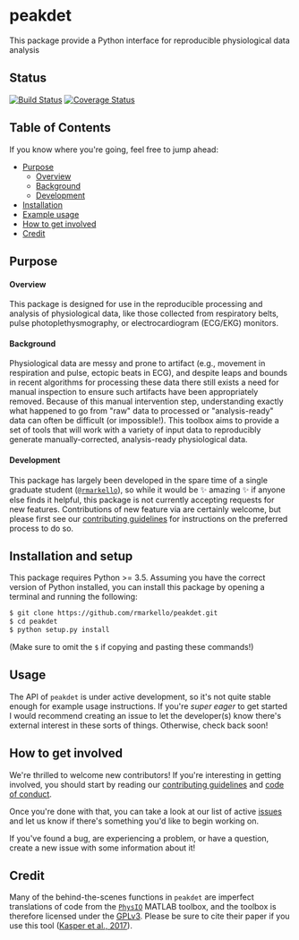 # peakdet
This package provide a Python interface for reproducible physiological data analysis

## Status
[![Build Status](https://travis-ci.org/rmarkello/peakdet.svg?branch=master)](https://travis-ci.org/rmarkello/peakdet)
[![Coverage Status](https://coveralls.io/repos/github/rmarkello/peakdet/badge.svg?branch=master)](https://coveralls.io/github/rmarkello/peakdet?branch=master)

## Table of Contents
If you know where you're going, feel free to jump ahead:
* [Purpose](#purpose)
    * [Overview](#overview)
    * [Background](#background)
    * [Development](#development)
* [Installation](#installation-and-setup)
* [Example usage](#usage)
* [How to get involved](#how-to-get-involved)
* [Credit](#credit)

## Purpose
#### Overview
This package is designed for use in the reproducible processing and analysis of physiological data, like those collected from respiratory belts, pulse photoplethysmography, or electrocardiogram (ECG/EKG) monitors.

#### Background
Physiological data are messy and prone to artifact (e.g., movement in respiration and pulse, ectopic beats in ECG), and despite leaps and bounds in recent algorithms for processing these data there still exists a need for manual inspection to ensure such artifacts have been appropriately removed.
Because of this manual intervention step, understanding exactly what happened to go from "raw" data to processed or "analysis-ready" data can often be difficult (or impossible!).
This toolbox aims to provide a set of tools that will work with a variety of input data to reproducibly generate manually-corrected, analysis-ready physiological data.

#### Development
This package has largely been developed in the spare time of a single graduate student ([`@rmarkello`](https://github.com/rmarkello)), so while it would be :sparkles: amazing :sparkles: if anyone else finds it helpful, this package is not currently accepting requests for new features.
Contributions of new feature via are certainly welcome, but please first see our [contributing guidelines](CONTRIBUTING.md) for instructions on the preferred process to do so.

## Installation and setup
This package requires Python >= 3.5.
Assuming you have the correct version of Python installed, you can install this package by opening a terminal and running the following:

```bash
$ git clone https://github.com/rmarkello/peakdet.git
$ cd peakdet
$ python setup.py install
```

(Make sure to omit the `$` if copying and pasting these commands!)

## Usage
The API of `peakdet` is under active development, so it's not quite stable enough for example usage instructions.
If you're *super eager* to get started I would recommend creating an issue to let the developer(s) know there's external interest in these sorts of things.
Otherwise, check back soon!

## How to get involved
We're thrilled to welcome new contributors!
If you're interesting in getting involved, you should start by reading our [contributing guidelines](CONTRIBUTING.md) and [code of conduct](CODE_OF_CONDUCT.md).

Once you're done with that, you can take a look at our list of active [issues](https://github.com/rmarkello/peakdet/issues) and let us know if there's something you'd like to begin working on.

If you've found a bug, are experiencing a problem, or have a question, create a new issue with some information about it!

## Credit
Many of the behind-the-scenes functions in `peakdet` are imperfect translations of code from the [`PhysIO`](https://github.com/translationalneuromodeling/tapas/tree/master/PhysIO) MATLAB toolbox, and the toolbox is therefore licensed under the [GPLv3](LICENSE).
Please be sure to cite their paper if you use this tool ([Kasper et al., 2017](http://www.sciencedirect.com/science/article/pii/S016502701630259X)).
